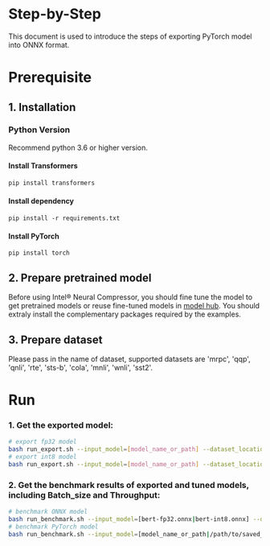 Step-by-Step
============

This document is used to introduce the steps of exporting PyTorch model into ONNX format.

# Prerequisite

## 1. Installation

### Python Version

Recommend python 3.6 or higher version.

#### Install Transformers

```bash
pip install transformers
```

#### Install dependency

```shell
pip install -r requirements.txt
```

#### Install PyTorch
```shell
pip install torch
```

## 2. Prepare pretrained model

Before using Intel® Neural Compressor, you should fine tune the model to get pretrained models or reuse fine-tuned models in [model hub](https://huggingface.co/models). You should extraly install the complementary packages required by the examples.

## 3. Prepare dataset

Please pass in the name of dataset, supported datasets are 'mrpc', 'qqp', 'qnli', 'rte', 'sts-b', 'cola', 'mnli', 'wnli', 'sst2'.


# Run

### 1. Get the exported model: 

```bash
# export fp32 model
bash run_export.sh --input_model=[model_name_or_path] --dataset_location=[dataset_name] --dtype=fp32 --output_model=bert-fp32.onnx
# export int8 model
bash run_export.sh --input_model=[model_name_or_path] --dataset_location=[dataset_name]  --dtype=int8 --quant_format=[QDQ/QLinear] --output_model=bert-int8.onnx
``` 

### 2. Get the benchmark results of exported and tuned models, including Batch_size and Throughput: 
```bash
# benchmark ONNX model
bash run_benchmark.sh --input_model=[bert-fp32.onnx|bert-int8.onnx] --dataset_location=[dataset_name] --tokenizer=[model_name_or_path] --mode=[accuracy|performance] --batch_size=[16]
# benchmark PyTorch model
bash run_benchmark.sh --input_model=[model_name_or_path|/path/to/saved_results] --dataset_location=[dataset_name] --mode=[accuracy|performance] --int8=[true|false] --batch_size=[16]
```
